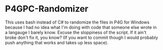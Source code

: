 # P4GPC-Randomizer
This uses bash instead of C# to randomize the files in P4G for Windows because I had no idea what I'm doing with code that someone else wrote in a langauge I barely know.
Excuse the sloppiness of the script. If it ain't broke don't fix it, you know? (If you want to commit though I would probably push anything that works and takes up less space).

